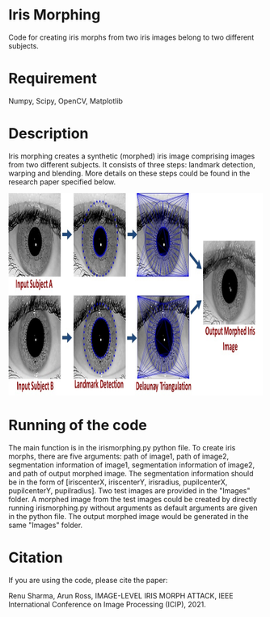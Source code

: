 #
# Iris Morphing
Code for creating iris morphs from two iris images belong to two different subjects.

# Requirement
Numpy, Scipy, OpenCV, Matplotlib

# Description
Iris morphing creates a synthetic (morphed) iris image comprising images from two different subjects. It consists of three steps: landmark detection, warping and blending. More details on these steps could be found in the research paper specified below.

<img src="https://github.com/sharmaGIT/IrisMorphing/blob/main/Images/IrisMorphing_Figure.jpg" width="800" height="400">

# Running of the code
The main function is in the irismorphing.py python file. To create iris morphs, there are five arguments: path of image1, path of image2, segmentation information of image1, segmentation information of image2, and path of output morphed image. The segmentation information should be in the form of [iriscenterX, iriscenterY, irisradius, pupilcenterX, pupilcenterY, pupilradius]. Two test images are provided in the "Images" folder. A morphed image from the test images could be created by directly running irismorphing.py without arguments as default arguments are given in the python file. The output morphed image would be generated in the same "Images" folder.


# Citation
If you are using the code, please cite the paper:

Renu Sharma, Arun Ross, IMAGE-LEVEL IRIS MORPH ATTACK, IEEE International Conference on Image Processing (ICIP), 2021.

